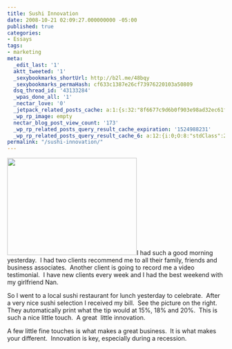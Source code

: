 ```yaml
---
title: Sushi Innovation
date: 2008-10-21 02:09:27.000000000 -05:00
published: true
categories:
- Essays
tags:
- marketing
meta:
  _edit_last: '1'
  aktt_tweeted: '1'
  _sexybookmarks_shortUrl: http://b2l.me/48bqy
  _sexybookmarks_permaHash: cf633c1387e26cf73976220103a50809
  dsq_thread_id: '43133284'
  _wpas_done_all: '1'
  _nectar_love: '0'
  _jetpack_related_posts_cache: a:1:{s:32:"8f6677c9d6b0f903e98ad32ec61f8deb";a:2:{s:7:"expires";i:1502368404;s:7:"payload";a:3:{i:0;a:1:{s:2:"id";i:6776;}i:1;a:1:{s:2:"id";i:3354;}i:2;a:1:{s:2:"id";i:309;}}}}
  _wp_rp_image: empty
  nectar_blog_post_view_count: '173'
  _wp_rp_related_posts_query_result_cache_expiration: '1524988231'
  _wp_rp_related_posts_query_result_cache_6: a:12:{i:0;O:8:"stdClass":2:{s:7:"post_id";s:4:"1179";s:5:"score";s:16:"79.5559030160563";}i:1;O:8:"stdClass":2:{s:7:"post_id";s:4:"1187";s:5:"score";s:17:"64.19513385046216";}i:2;O:8:"stdClass":2:{s:7:"post_id";s:4:"1266";s:5:"score";s:17:"62.82552943359489";}i:3;O:8:"stdClass":2:{s:7:"post_id";s:4:"1195";s:5:"score";s:18:"45.423433387445264";}i:4;O:8:"stdClass":2:{s:7:"post_id";s:4:"1201";s:5:"score";s:17:"41.04993006840893";}i:5;O:8:"stdClass":2:{s:7:"post_id";s:4:"4500";s:5:"score";s:17:"36.81492786086426";}i:6;O:8:"stdClass":2:{s:7:"post_id";s:3:"628";s:5:"score";s:16:"34.2571896705135";}i:7;O:8:"stdClass":2:{s:7:"post_id";s:4:"4935";s:5:"score";s:17:"33.61809082612377";}i:8;O:8:"stdClass":2:{s:7:"post_id";s:4:"1619";s:5:"score";s:17:"33.61809082612377";}i:9;O:8:"stdClass":2:{s:7:"post_id";s:3:"731";s:5:"score";s:18:"32.985212137048364";}i:10;O:8:"stdClass":2:{s:7:"post_id";s:4:"1778";s:5:"score";s:17:"32.96852219279573";}i:11;O:8:"stdClass":2:{s:7:"post_id";s:4:"1540";s:5:"score";s:17:"32.96852219279573";}}
permalink: "/sushi-innovation/"
---
```

<img class="alignright size-medium wp-image-1189" title="tip" src="{{ site.baseurl }}/posts/2008/10/tip-300x225.png" alt="" width="300" height="225" />I had such a good morning yesterday.  I had two clients recommend me to all their family, friends and business associates.  Another client is going to record me a video testimonial.  I have new clients every week and I had the best weekend with my girlfriend Nan.

So I went to a local sushi restaurant for lunch yesterday to celebrate.  After a very nice sushi selection I received my bill.  See the picture on the right.  They automatically print what the tip would at 15%, 18% and 20%.  This is such a nice little touch.  A great  little innovation.

A few little fine touches is what makes a great business.  It is what makes your different.  Innovation is key, especially during a recession.</p>
